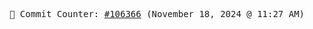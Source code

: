 <p align="center">
    <samp>
        📮 Commit Counter: <a href="https://github.com/Javascript-void0/Javascript-void0/commits/main">#106366</a> (November 18, 2024 @ 11:27 AM)
    </samp>
</p>